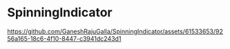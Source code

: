 # SpinningIndicator


https://github.com/GaneshRajuGalla/SpinningIndicator/assets/61533653/9256a165-18c6-4f10-8447-c3941dc243d1

